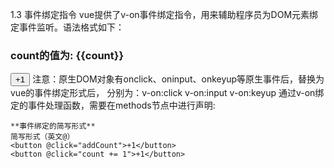 1.3 事件绑定指令
    vue提供了v-on事件绑定指令，用来辅助程序员为DOM元素绑定事件监听。语法格式如下：
    <h3>count的值为: {{count}}</h3>
    <!-- 语法格式为v-on:事件名称=“事件处理函数的名称” -->
    <button v-on:click="addCount">+1</button>
    注意：原生DOM对象有onclick、oninput、onkeyup等原生事件后，替换为vue的事件绑定形式后，
    分别为：v-on:click v-on:input v-on:keyup
    通过v-on绑定的事件处理函数，需要在methods节点中进行声明:

    **事件绑定的简写形式**
    简写形式（英文@）
    <button @click="addCount">+1</button>
    <button @click="count += 1">+1</button>